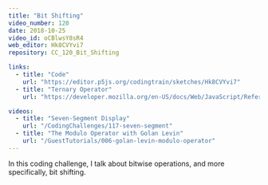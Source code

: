 ```yaml
---
title: "Bit Shifting"
video_number: 120
date: 2018-10-25
video_id: oCBlwsY8sR4
web_editor: Hk8CVYvi7
repository: CC_120_Bit_Shifting

links:
  - title: "Code"
    url: "https://editor.p5js.org/codingtrain/sketches/Hk8CVYvi7"
  - title: "Ternary Operator"
    url: "https://developer.mozilla.org/en-US/docs/Web/JavaScript/Reference/Operators/Conditional_Operator"

videos:
  - title: "Seven-Segment Display"
    url: "/CodingChallenges/117-seven-segment"
  - title: "The Modulo Operator with Golan Levin"
    url: "/GuestTutorials/006-golan-levin-modulo-operator"
---
```


In this coding challenge, I talk about bitwise operations, and more specifically, bit shifting.
